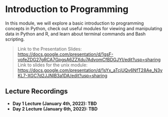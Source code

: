 # Introduction to Programming
In this module, we will explore a basic introduction to programming concepts in Python, check out useful modules for viewing and manipulating data in Python and R, and learn about terminal commands and Bash scripting. 

> Link to the Presentation Slides: https://docs.google.com/presentation/d/1gsF-vpfeZDG27gRCA7GpgsA6ZZXdu7AdvomCfBDGJYI/edit?usp=sharing
> Link to slides for the unix module: https://docs.google.com/presentation/d/1sYx_aTcjUQv6NfT28Ae_N3yKL7-XGC7d2JJNIB3a1DA/edit?usp=sharing

## Lecture Recordings

* **Day 1 Lecture (January 4th, 2022): TBD**
* **Day 2 Lecture (January 6th, 2022): TBD**
